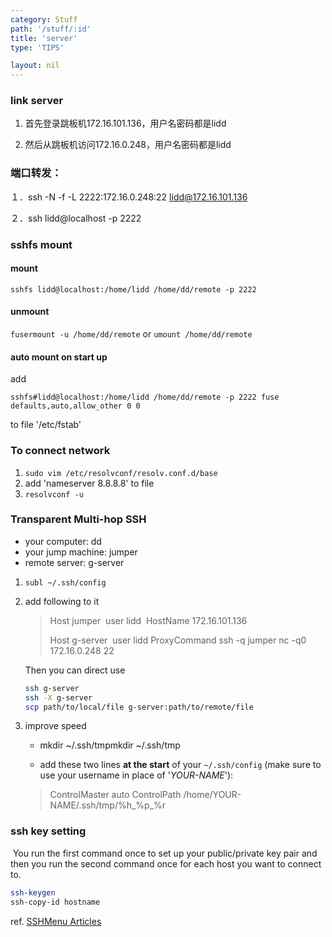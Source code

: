 ```yaml
---
category: Stuff
path: '/stuff/:id'
title: 'server'
type: 'TIPS'

layout: nil
---
```


### link server

1. 首先登录跳板机172.16.101.136，用户名密码都是lidd

2. 然后从跳板机访问172.16.0.248，用户名密码都是lidd

### 端口转发：

１．ssh -N -f -L 2222:172.16.0.248:22 lidd@172.16.101.136

２．ssh lidd@localhost -p 2222

### sshfs mount

#### mount

`sshfs lidd@localhost:/home/lidd /home/dd/remote -p 2222`

#### unmount

`fusermount -u /home/dd/remote` or `umount /home/dd/remote`

#### auto mount on start up

add 

`sshfs#lidd@localhost:/home/lidd /home/dd/remote -p 2222 fuse defaults,auto,allow_other 0 0`

 to file '/etc/fstab'

### To connect network

1. ``sudo vim /etc/resolvconf/resolv.conf.d/base``
2. add 'nameserver 8.8.8.8' to file
3. ``resolvconf -u``

### Transparent Multi-hop SSH

- your computer: dd
- your jump machine: jumper
- remote server: g-server

1. `subl ~/.ssh/config`

2. add following to it 

   > Host jumper
   > ​	user lidd
   > ​	HostName 172.16.101.136
   >
   > Host g-server
   > ​	user lidd
   >   	ProxyCommand ssh -q jumper nc -q0 172.16.0.248 22

   Then you can direct use 

   ```bash
   ssh g-server
   ssh -X g-server
   scp path/to/local/file g-server:path/to/remote/file
   ```

3. improve speed 

   * mkdir ~/.ssh/tmpmkdir ~/.ssh/tmp

   * add these two lines **at the start** of your `~/.ssh/config` (make sure to use your username in place of '*YOUR-NAME*'):

   > ControlMaster auto
   > ControlPath   /home/YOUR-NAME/.ssh/tmp/%h_%p_%r

### ssh key setting

​	You run the first command once to set up your public/private key pair and then you run the second command once for each host you want to connect to.

```bash
ssh-keygen
ssh-copy-id hostname
```

ref. [SSHMenu Articles](http://sshmenu.sourceforge.net/articles/)



